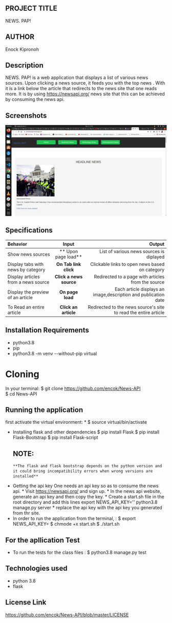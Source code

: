 ## PROJECT TITLE
NEWS. PAP!
## AUTHOR
Enock Kipronoh
 ## Description
NEWS. PAP! is a web application that displays a list of various news sources. Upon clicking a news source, it feeds you with the top news . With it is a link below the article that redirects to the news site that one reads more. It is by using https://newsapi.org/ news site that this can be achieved by consuming the news api.
## Screenshots
 <img src="images/news.png">

## Specifications
| Behavior | Input | Output |
| :---------------- | :----------------: |  ----------------:|
| Show news sources | ** Upon page load** | List of various news sources is diplayed |
| Display tabs with news by category |  **On Tab link click** | Clickable links to open news based on category | 
| Display articles from a news source | **Click a news source** | Redirected to a page with articles from the source |
| Display the preview of an article | **On page load** | Each article displays an image,description and publication date |
| To Read an entire article  | **Click an article** | Redirected to the news source's site to read the entire article |
## Installation Requirements
* python3.8
* pip
* python3.8 -m venv --without-pip virtual
# Cloning
In your terminal: 
    $ git clone  https://github.com/encok/News-API <br>
    $ cd News-API
## Running the application
first activate the virtual environment: 
    * $ source virtual/bin/activate
* Installing flask and other dependencies
    $ pip install Flask
    $ pip install Flask-Bootstrap 
    $ pip install Flask-script
   ## NOTE: 
      **The flask and flask bootstrap depends on the python version and it could bring incompatibility errors when wrong versions are installed**
* Getting the api key
      One needs an api key so as to consume the news api.
       * Visit https://newsapi.org/ and sign up.
       * In the news api website, generate an api key and then copy the key.
       * Create a start.sh file in the root directory and add this lines
            export NEWS_API_KEY='<Your-Api-Key>'
            python3.8 manage.py server
        * replace the api key with the api key you generated from thr site.
* In order to run the application from the  terminal, : 
        $ export NEWS_API_KEY=<Your api key>
        $ chmode +x start.sh
        $ ./start.sh
## For the apllication Test
 * To run the tests for the class files :
        $ python3.8 manage.py test
## Technologies used
* python 3.8
* flask
## License Link

https://github.com/encok/News-API/blob/master/LICENSE


          



